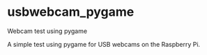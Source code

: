 # usbwebcam_pygame
Webcam test using pygame

A simple test using pygame for USB webcams on the Raspberry Pi.
